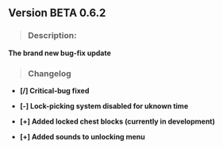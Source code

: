 ## Version BETA 0.6.2

> ### **Description:** 

**The brand new bug-fix update**

> ### Changelog

-  **[/] Critical-bug fixed**

-  **[-] Lock-picking system disabled for uknown time**

-  **[+] Added locked chest blocks (currently in development)**

-  **[+] Added sounds to unlocking menu**
